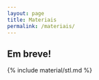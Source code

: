 ```yaml
---
layout: page
title: Materiais
permalink: /materiais/
---
```


## Em breve!
{% include material/stl.md %}
